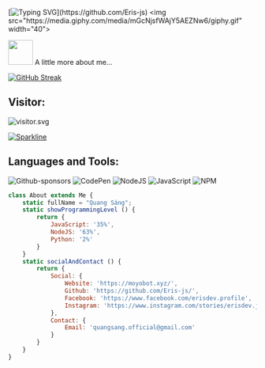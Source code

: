 [![Typing SVG](https://readme-typing-svg.herokuapp.com?color=%2336BCF7&size=25&vCenter=true&height=40&lines=Hi%2C+I'm+Eris+!;Welcome+to+my+Github+!;Chúc+bạn+một+ngày+mới+vui+vẻ;)](https://github.com/Eris-js) <img src="https://media.giphy.com/media/mGcNjsfWAjY5AEZNw6/giphy.gif" width="40">

<img src="https://media.giphy.com/media/VgCDAzcKvsR6OM0uWg/giphy.gif" width="50"> A little more about me...

<!-- <img align='right' src="https://github.com/blackcater/blackcater/raw/main/images/banner.gif" width="230"> -->

[![GitHub Streak](https://streak-stats.demolab.com?user=Eris-js&theme=great-gatsby&hide_border=true&border_radius=5.8&locale=vi&date_format=j%2Fn%5B%2FY%5D&exclude_days=Sun)](https://git.io/streak-stats)

## Visitor:

<img src="https://count.getloli.com/get/@Eris-js?theme=gelbooru" align='center' alt="visitor.svg"/>

[![Sparkline](https://stars.medv.io/Eris-js/badges.svg)](https://stars.medv.io/Eris-js/badges)
 

## Languages and Tools:

![Github-sponsors](https://img.shields.io/badge/sponsor-30363D?style=for-the-badge&logo=GitHub-Sponsors&logoColor=#EA4AAA)  ![CodePen](https://img.shields.io/badge/Codepen-000000?style=for-the-badge&logo=codepen&logoColor=white)
![NodeJS](https://img.shields.io/badge/node.js-6DA55F?style=for-the-badge&logo=node.js&logoColor=white) ![JavaScript](https://img.shields.io/badge/javascript-%23323330.svg?style=for-the-badge&logo=javascript&logoColor=%23F7DF1E) ![NPM](https://img.shields.io/badge/NPM-%23000000.svg?style=for-the-badge&logo=npm&logoColor=white) 


```javascript
class About extends Me {
    static fullName = "Quang Sáng";
    static showProgrammingLevel () {
        return {
            JavaScript: '35%',
            NodeJS: '63%',
            Python: '2%'
        }
    }
    static socialAndContact () {
        return {
            Social: {
                Website: 'https://moyobot.xyz/',
                Github: 'https://github.com/Eris-js/',
                Facebook: 'https://www.facebook.com/erisdev.profile',
                Instagram: 'https://www.instagram.com/stories/erisdev.js'
            },
            Contact: {
                Email: 'quangsang.official@gmail.com'
            }
        }
    }
}
```
